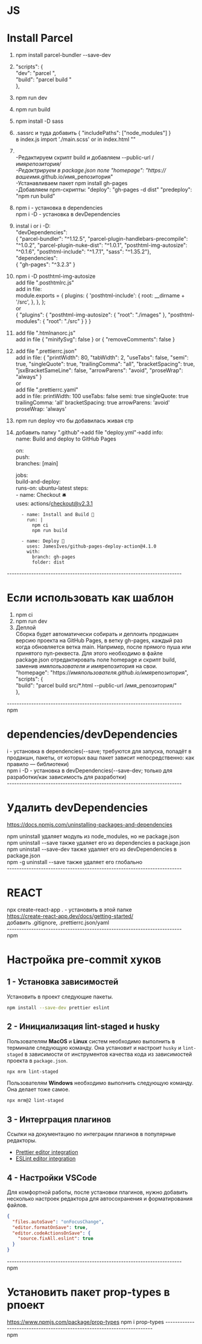 # JS
# Install Parcel

1.  npm install parcel-bundler --save-dev<br>
2.  "scripts": { <br>"dev": "parcel <your entry file>", <br>"build": "parcel
    build <your entry file>" <br>}, <br>
3.  npm run dev<br>
4.  npm run build<br>
5.  npm install -D sass<br>
6.  .sassrc и туда добавить { "includePaths": ["node_modules"] }<br> в index.js
    import './main.scss' or in index.html
    "<link rel="stylesheet" href="./main.scss">"<br>
7.  <br>-Редактируем скрипт build и добавляем --public-url /имя*репозитория/<br>
    -Редактрируем в package.json поле "homepage":
    "https://ваше*имя.github.io/имя_репозитория" <br>-Устанавливаем пакет npm
    install gh-pages <br>-Добавляем npm-скрипты: "deploy": "gh-pages -d dist"
    "predeploy": "npm run build"<br>
8.  npm i - установка в dependencies <br>npm i -D - установка в
    devDependencies<br>
9.  instal i or i -D: <br>"devDependencies": <br>{ "parcel-bundler": "^1.12.5",
    "parcel-plugin-handlebars-precompile": "^1.0.2", "parcel-plugin-nuke-dist":
    "^1.0.1", "posthtml-img-autosize": "^0.1.6", "posthtml-include": "^1.7.1",
    "sass": "^1.35.2"}, <br>"dependencies":<br> { "gh-pages": "^3.2.3" }<br>
10. npm i -D posthtml-img-autosize<br>add file ".posthtmlrc.js"<br>add in
    file:<br>module.exports = { plugins: { 'posthtml-include': { root:
    \_\_dirname + '/src', }, }, }; <br>or <br>{ "plugins": {
    "posthtml-img-autosize": { "root": "./images" }, "posthtml-modules": {
    "root": "./src" } } }<br>
11. add file ".htmlnanorc.js"<br>add in file { "minifySvg": false } or {
    "removeComments": false }<br>
12. add file ".prettierrc.json"<br>add in file: { "printWidth": 80, "tabWidth":
    2, "useTabs": false, "semi": true, "singleQuote": true, "trailingComma":
    "all", "bracketSpacing": true, "jsxBracketSameLine": false, "arrowParens":
    "avoid", "proseWrap": "always" }<br>or<br>add file ".prettierrc.yaml"<br>add
    in file: printWidth: 100 useTabs: false semi: true singleQuote: true
    trailingComma: 'all' bracketSpacing: true arrowParens: 'avoid' proseWrap:
    'always'<br>
13. npm run deploy что бы добавилась живая стр
14. добавить папку ".github"->add file "deploy.yml"->add info:<br> name: Build
    and deploy to GitHub Pages<br>

    on:<br> push:<br> branches: [main]<br>

    jobs:<br> build-and-deploy:<br> runs-on: ubuntu-latest steps:<br> - name:
    Checkout 🛎️<br> uses: actions/checkout@v2.3.1<br>

          - name: Install and Build 🔧
            run: |
              npm ci
              npm run build

          - name: Deploy 🚀
            uses: JamesIves/github-pages-deploy-action@4.1.0
            with:
              branch: gh-pages
              folder: dist

------------------------------------------------------------------------<br>

# Eсли использовать как шаблон<br>

1. npm ci<br>
2. npm run dev<br>
3. Деплой<br> Сборка будет автоматически собирать и деплоить продакшен версию
   проекта на GitHub Pages, в ветку gh-pages, каждый раз когда обновляется ветка
   main. Например, после прямого пуша или принятого пул-реквеста. Для этого
   необходимо в файле package.json отредактировать поле homepage и скрипт build,
   заменив имя*пользователя и имя*репозитория на свои.<br> "homepage":
   "https://имя*пользователя.github.io/имя*репозитория",<br> "scripts": {<br>
   "build": "parcel build src/\*.html --public-url /имя_репозитория/"<br> },<br>

------------------------------------------------------------------------<br> npm
  # dependencies/devDependencies
  
i - установка в dependencies(--save; требуются для запуска, попадёт в продакшн,
пакеты, от которых ваш пакет зависит непосредственно: как правило — библиотеки)
<br>npm i -D - установка в devDependencies(--save-dev; только для разработки/как
зависимость для разработки)<br>
------------------------------------------------------------------------<br>

# Удалить devDependencies<br>

https://docs.npmjs.com/uninstalling-packages-and-dependencies<br>

npm uninstall <name> удаляет модуль из node_modules, но не package.json<br> npm
uninstall <name> --save также удаляет его из dependencies в package.json<br> npm
uninstall <name> --save-dev также удаляет его из devDependencies в
package.json<br> npm -g uninstall <name> --save также удаляет его глобально<br>
------------------------------------------------------------------------<br>
# REACT
  npx create-react-app . - установить в этой папке<br>
    https://create-react-app.dev/docs/getting-started/<br>
  добавить .gitignore, .prettierrc.json/yaml<br>
  ------------------------------------------------------------------------<br> npm
# Настройка pre-commit хуков

## 1 - Установка зависимостей

Установить в проект следующие пакеты.

```bash
npm install --save-dev prettier eslint
```

## 2 - Инициализация lint-staged и husky

Пользователям **MacOS** и **Linux** систем необходимо выполнить в терминале
следующую команду. Она установит и настроит `husky` и `lint-staged` в
зависимости от инструментов качества кода из зависимостей проекта в
`package.json`.

```bash
npx mrm lint-staged
```

Пользователям **Windows** необходимо выполнить следующую команду. Она делает
тоже самое.

```bash
npx mrm@2 lint-staged
```

## 3 - Интерграция плагинов

Ссылки на документацию по интеграции плагинов в популярные редакторы.

- [Prettier editor integration](https://prettier.io/docs/en/editors.html)
- [ESLint editor integration](https://eslint.org/docs/user-guide/integrations)

## 4 - Настройки VSCode

Для комфортной работы, после установки плагинов, нужно добавить несколько
настроек редактора для автосохранения и форматирования файлов.

```json
{
  "files.autoSave": "onFocusChange",
  "editor.formatOnSave": true,
  "editor.codeActionsOnSave": {
    "source.fixAll.eslint": true
  }
}
```
  ------------------------------------------------------------------------<br> npm
  # Установить пакет prop-types в рпоект
  https://www.npmjs.com/package/prop-types
  npm i prop-types
  ------------------------------------------------------------------------<br> npm
